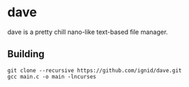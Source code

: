 # dave

dave is a pretty chill nano-like text-based file manager.

## Building

```
git clone --recursive https://github.com/ignid/dave.git
gcc main.c -o main -lncurses
```